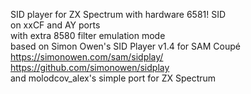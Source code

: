 SID player for ZX Spectrum with hardware 6581! SID
<br/> on xxCF and AY ports
<br/> with extra 8580 filter emulation mode
<br/> based on Simon Owen's SID Player v1.4 for SAM Coupé
<br/> https://simonowen.com/sam/sidplay/
<br/> https://github.com/simonowen/sidplay
<br/> and molodcov_alex's simple port for ZX Spectrum
<br/> 


